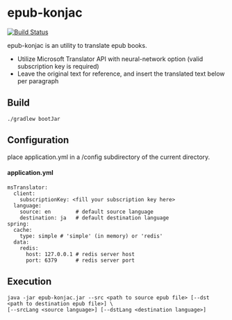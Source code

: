 # epub-konjac 

[![Build Status](https://travis-ci.org/ynojima/epub-konjac.svg?branch=master)](https://travis-ci.org/ynojima/epub-konjac)

epub-konjac is an utility to translate epub books.

- Utilize Microsoft Translator API with neural-network option (valid subscription key is required)
- Leave the original text for reference, and insert the translated text below per paragraph

## Build

```
./gradlew bootJar
```

## Configuration

place application.yml in a /config subdirectory of the current directory.

#### application.yml

```
msTranslator:
  client:
    subscriptionKey: <fill your subscription key here>
  language:
    source: en        # default source language
    destination: ja   # default destination language
spring:
  cache:
    type: simple # 'simple' (in memory) or 'redis'
  data:
    redis:
      host: 127.0.0.1 # redis server host
      port: 6379      # redis server port

```

## Execution

```
java -jar epub-konjac.jar --src <path to source epub file> [--dst <path to destination epub file>] \
[--srcLang <source language>] [--dstLang <destination language>]
```
